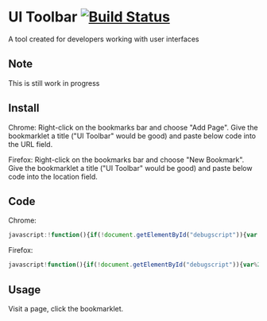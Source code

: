 # UI Toolbar [![Build Status](https://travis-ci.org/youseedk/uitoolbar.svg?branch=master)](https://travis-ci.org/youseedk/uitoolbar)
A tool created for developers working with user interfaces

## Note
This is still work in progress

## Install
Chrome: Right-click on the bookmarks bar and choose "Add Page". Give the bookmarklet a title ("UI Toolbar" would be good) and paste below code into the URL field. 

Firefox: Right-click on the bookmarks bar and choose "New Bookmark". Give the bookmarklet a title ("UI Toolbar" would be good) and paste below code into the location field. 

## Code
Chrome:
```javascript
javascript:!function(){if(!document.getElementById("debugscript")){var b=document.createElement("script");b.src="https://youseedk.github.io/uitoolbar/uitoolbar.js",b.id="debugscript",document.head?document.head.appendChild(b):document.getElementsByTagName("head")[0].appendChild(b)}}();
```

Firefox:
```javascript
javascript!function(){if(!document.getElementById("debugscript")){var%20b=document.createElement("script");b.src="https://youseedk.github.io/uitoolbar/uitoolbar.js",b.id="debugscript",document.head?document.head.appendChild(b):document.getElementsByTagName("head")[0].appendChild(b)}}();
```
## Usage
Visit a page, click the bookmarklet.

